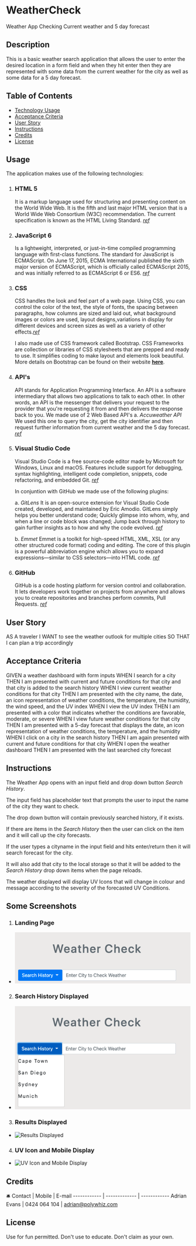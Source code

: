 # WeatherCheck
Weather App Checking Current weather and 5 day forecast

## Description 
This is a basic weather search application that allows the user to enter the desired location in a form field and when they hit enter then they are represented with some data from the current weather for the city as well as some data for a 5 day forecast.

## Table of Contents

* [Technology Usage](#usage)
* [Acceptance Criteria](#criteria)
* [User Story](#story)
* [Instructions](#Instructions)
* [Credits](#credits)
* [License](#license)

## Usage

The application makes use of the following technologies:

1.  ### HTML 5
    It is a markup language used for structuring and presenting content on the World Wide Web. It is the fifth and last major HTML version that is a World Wide Web Consortium (W3C) recommendation. The current specification is known as the HTML Living Standard. _[ref](https://www.google.com/url?sa=t&rct=j&q=&esrc=s&source=web&cd=&cad=rja&uact=8&ved=2ahUKEwirsJnF_IjuAhUFheYKHXzxC_oQFjAKegQIAhAC&url=https%3A%2F%2Fen.wikipedia.org%2Fwiki%2FHTML5&usg=AOvVaw1Pc1Tzxi9h86QKDBa0Ofro)_

2.  ### JavaScript 6
     Is a lightweight, interpreted, or just-in-time compiled programming language with first-class functions. The standard for JavaScript is ECMAScript. On June 17, 2015, ECMA International published the sixth major version of ECMAScript, which is officially called ECMAScript 2015, and was initially referred to as ECMAScript 6 or ES6.  _[ref](https://developer.mozilla.org/en-US/docs/Web/JavaScript)_

3.  ### CSS
    CSS handles the look and feel part of a web page. Using CSS, you can control the color of the text, the style of fonts, the spacing between paragraphs, how columns are sized and laid out, what background images or colors are used, layout designs,variations in display for different devices and screen sizes as well as a variety of other effects._[ref](https://medium.com/html-all-the-things/what-is-a-css-framework-f758ef0b1a11)_

    I also made use of CSS framework called Bootstrap. CSS Frameworks are collection or libraries of CSS stylesheets that are prepped and ready to use. It simplifies coding to make layout and elements look beautiful. More details on Bootstrap can be found on their website **[here](https://getbootstrap.com)**. 

4.  ### API's
    API stands for Application Programming Interface. An API is a software intermediary that allows two applications to talk to each other. In other words, an API is the messenger that delivers your request to the provider that you're requesting it from and then delivers the response back to you.
    We made use of 2 Web Based  API's 
    a.  *_Accuweather API_*
        We used this one to query the city, get the city identifier and then request further information from current weather and the 5 day forecast. _[ref](https://developer.accuweather.com/)_

5.  ### Visual Studio Code
    Visual Studio Code is a free source-code editor made by Microsoft for Windows, Linux and macOS. Features include support for debugging, syntax highlighting, intelligent code completion, snippets, code refactoring, and embedded Git. _[ref](https://en.wikipedia.org/wiki/Visual_Studio_Code)_

    In conjuntion with GitHub we made use of the following plugins:
     
     a. *_GitLens_*
     It is an open-source extension for Visual Studio Code created, developed, and maintained by Eric Amodio. GitLens simply helps you better understand code; Quickly glimpse into whom, why, and when a line or code block was changed; Jump back through history to gain further insights as to how and why the code evolved. _[ref](https://www.google.com/url?sa=t&rct=j&q=&esrc=s&source=web&cd=&cad=rja&uact=8&ved=2ahUKEwiP-PSeh4nuAhVH73MBHcTWAT8QFjAHegQIBxAC&url=https%3A%2F%2Fmarketplace.visualstudio.com%2Fitems%3FitemName%3Deamodio.gitlens&usg=AOvVaw0RHvZ8fzEvI-Efg2Cw6fxU)_

     b. *_Emmet_*
     Emmet is a toolkit for high-speed HTML, XML, XSL (or any other structured code format) coding and editing. The core of this plugin is a powerful abbreviation engine which allows you to expand expressions—similar to CSS selectors—into HTML code. _[ref](https://www.google.com/url?sa=t&rct=j&q=&esrc=s&source=web&cd=&cad=rja&uact=8&ved=2ahUKEwi16o_Dh4nuAhWK7HMBHXdEBCcQFjABegQICBAC&url=https%3A%2F%2Fgithub.com%2Femmetio%2Femmet-eclipse&usg=AOvVaw3kWt3hMlR-KF3B5nqVBAUX)_

6.   ### GitHub
     GitHub is a code hosting platform for version control and collaboration. It lets developers work together on projects from anywhere and allows you to create repositories and branches perform commits, Pull Requests. _[ref](https://guides.github.com/activities/hello-world/)_

## User Story

AS A traveler
I WANT to see the weather outlook for multiple cities
SO THAT I can plan a trip accordingly

## Acceptance Criteria

GIVEN a weather dashboard with form inputs
WHEN I search for a city
THEN I am presented with current and future conditions for that city and that city is added to the search history
WHEN I view current weather conditions for that city
THEN I am presented with the city name, the date, an icon representation of weather conditions, the temperature, the humidity, the wind speed, and the UV index
WHEN I view the UV index
THEN I am presented with a color that indicates whether the conditions are favorable, moderate, or severe
WHEN I view future weather conditions for that city
THEN I am presented with a 5-day forecast that displays the date, an icon representation of weather conditions, the temperature, and the humidity
WHEN I click on a city in the search history
THEN I am again presented with current and future conditions for that city
WHEN I open the weather dashboard
THEN I am presented with the last searched city forecast


## Instructions

The Weather App opens with an input field and drop down button *_Search History_*. 

The input field has placeholder text that prompts the user to input the name of the city they want to check.

The drop down button will contain previously searched history, if it exists. 

If there are items in the *_Search History_* then the user can click on the item and it will call up the city forecasts.

If the user types a cityname in the input field and hits enter/return then it will search forecast for the city.

It will also add that city to the local storage so that it will be added to the *_Search History_* drop down items when the page reloads.

The weather displayed will display UV Icons that will change in colour and message according to the severity of the forecasted UV Conditions.

## Some Screenshots

1. ### Landing Page 
  * ![Landing Page](https://github.com/AdrianMEvans/WeatherCheck/blob/main/Assets/graphics/images/Weather%20App%20Landing%20Page.png?raw=true)
2. ### Search History Displayed 
  * ![Search History Displayed](https://github.com/AdrianMEvans/WeatherCheck/blob/main/Assets/graphics/images/WApp%20Search%20History.png?raw=true)
3. ### Results Displayed  
  * ![Results Displayed](https://github.com/marcojansen-gmx/LOTR-or-Potter-Quiz/blob/main/Assets/pic/Readme%20pics/MOBI%20SUBMIT.png?raw=true)
4. ### UV Icon and Mobile Display 
  * ![UV Icon and Mobile Display](https://github.com/marcojansen-gmx/LOTR-or-Potter-Quiz/blob/main/Assets/pic/Readme%20pics/MOBI%20HIGH%20SCORES.png?raw=true)


## Credits
:bellhop_bell: 
Contact | Mobile | E-mail
------------ | ------------- | ------------
Adrian Evans | 0424 064 104 | adrian@polywhiz.com


## License
Use for fun permitted. Don't use to educate. Don't claim as your own.